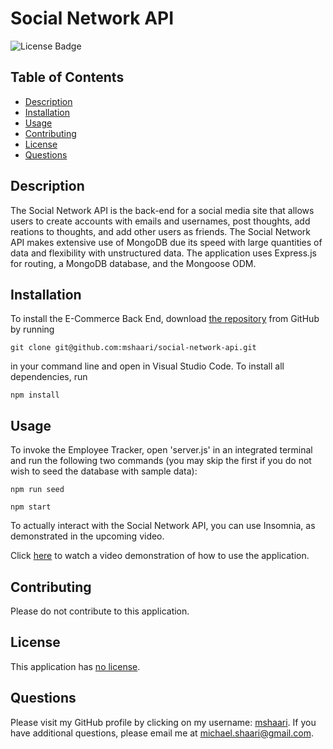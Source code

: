 # Social Network API
  
![License Badge](https://img.shields.io/badge/license-no%20license-blue)

## Table of Contents
* [Description](#description)
* [Installation](#installation)
* [Usage](#usage)
* [Contributing](#contributing)
* [License](#license)
* [Questions](#questions)

## Description
The Social Network API is the back-end for a social media site that allows users to create accounts with emails and usernames, post thoughts, add reations to thoughts, and add other users as friends. The Social Network API makes extensive use of MongoDB due its speed with large quantities of data and flexibility with unstructured data. The application uses Express.js for routing, a MongoDB database, and the Mongoose ODM. 

## Installation
To install the E-Commerce Back End, download [the repository](https://github.com/mshaari/social-network-api) from GitHub by running
```
git clone git@github.com:mshaari/social-network-api.git
```
in your command line and open in Visual Studio Code. To install all dependencies, run
 
```
npm install
```

## Usage
To invoke the Employee Tracker, open 'server.js' in an integrated terminal and run the following two commands (you may skip the first if you do not wish to seed the database with sample data):
```
npm run seed

npm start
``` 
To actually interact with the Social Network API, you can use Insomnia, as demonstrated in the upcoming video.

Click [here](https://drive.google.com/file/d/1FODVKi9fvk5zn2aXnuAmXsCr0n67aZli/view?usp=sharing) to watch a video demonstration of how to use the application.

## Contributing
Please do not contribute to this application.

## License
This application has [no license](https://choosealicense.com/no-permission).

## Questions
Please visit my GitHub profile by clicking on my username: [mshaari](https://github.com/mshaari). If you have additional questions, please email me at michael.shaari@gmail.com.